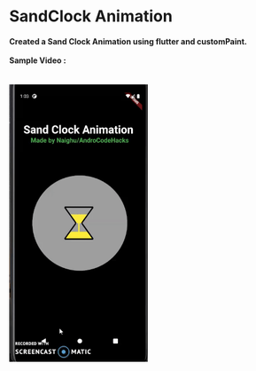 # SandClock Animation

<h4>
Created a Sand Clock Animation using flutter and customPaint.
<br><br><b>
Sample Video :</b>

</h4>
<br>
<img src="sand_clock.gif" height=500></img>
